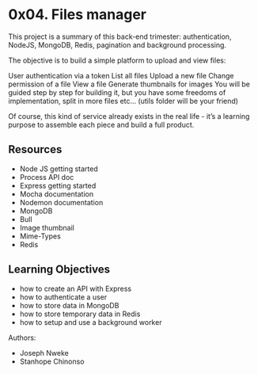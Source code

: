 # 0x04. Files manager

This project is a summary of this back-end trimester: authentication, NodeJS, MongoDB, Redis, pagination and background processing.

The objective is to build a simple platform to upload and view files:

User authentication via a token
List all files
Upload a new file
Change permission of a file
View a file
Generate thumbnails for images
You will be guided step by step for building it, but you have some freedoms of implementation, split in more files etc… (utils folder will be your friend)

Of course, this kind of service already exists in the real life - it’s a learning purpose to assemble each piece and build a full product.

## Resources
+ Node JS getting started
+ Process API doc
+ Express getting started
+ Mocha documentation
+ Nodemon documentation
+ MongoDB
+ Bull
+ Image thumbnail
+ Mime-Types
+ Redis

## Learning Objectives
+ how to create an API with Express
+ how to authenticate a user
+ how to store data in MongoDB
+ how to store temporary data in Redis
+ how to setup and use a background worker

Authors:
+ Joseph Nweke
+ Stanhope Chinonso
